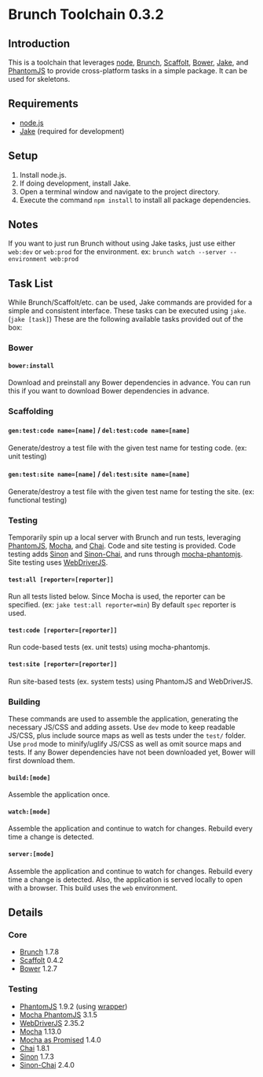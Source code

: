 # Brunch Toolchain 0.3.2


## Introduction

This is a toolchain that leverages [node](http://nodejs.org), [Brunch](http://brunch.io), [Scaffolt](https://github.com/paulmillr/scaffolt), [Bower](http://bower.io/), [Jake](https://github.com/mde/jake), and [PhantomJS](http://phantomjs.org/) to provide cross-platform tasks in a simple package. It can be used for skeletons.


## Requirements
* [node.js](http://nodejs.org)
* [Jake](https://github.com/mde/jake#installing-with-npm) (required for development)


## Setup

1. Install node.js.
2. If doing development, install Jake.
4. Open a terminal window and navigate to the project directory.
5. Execute the command `npm install` to install all package dependencies.


## Notes
If you want to just run Brunch without using Jake tasks, just use either `web:dev` or `web:prod` for the environment. ex: `brunch watch --server --environment web:prod`


## Task List
While Brunch/Scaffolt/etc. can be used, Jake commands are provided for a simple and consistent interface. These tasks can be executed using `jake`. (`jake [task]`) These are the following available tasks provided out of the box:

### Bower

#### `bower:install`
Download and preinstall any Bower dependencies in advance. You can run this if you want to download Bower dependencies in advance.

### Scaffolding

#### `gen:test:code name=[name]` / `del:test:code name=[name]`
Generate/destroy a test file with the given test name for testing code. (ex: unit testing)

#### `gen:test:site name=[name]` / `del:test:site name=[name]`
Generate/destroy a test file with the given test name for testing the site. (ex: functional testing)


### Testing
Temporarily spin up a local server with Brunch and run tests, leveraging [PhantomJS](http://phantomjs.org/), [Mocha](http://visionmedia.github.io/mocha/), and [Chai](http://chaijs.com/). Code and site testing is provided. Code testing adds [Sinon](http://sinonjs.org/) and [Sinon-Chai](https://github.com/domenic/sinon-chai), and runs through [mocha-phantomjs](http://metaskills.net/mocha-phantomjs/). Site testing uses [WebDriverJS](https://github.com/camme/webdriverjs).

#### `test:all [reporter=[reporter]]`
Run all tests listed below. Since Mocha is used, the reporter can be specified. (ex: `jake test:all reporter=min`) By default `spec` reporter is used.

#### `test:code [reporter=[reporter]]`
Run code-based tests (ex. unit tests) using mocha-phantomjs.

#### `test:site [reporter=[reporter]]`
Run site-based tests (ex. system tests) using PhantomJS and WebDriverJS.


### Building
These commands are used to assemble the application, generating the necessary JS/CSS and adding assets. Use `dev` mode to keep readable JS/CSS, plus include source maps as well as tests under the `test/` folder. Use `prod` mode to minify/uglify JS/CSS as well as omit source maps and tests. If any Bower dependencies have not been downloaded yet, Bower will first download them.

#### `build:[mode]`
Assemble the application once.

#### `watch:[mode]`
Assemble the application and continue to watch for changes. Rebuild every time a change is detected.

#### `server:[mode]`
Assemble the application and continue to watch for changes. Rebuild every time a change is detected. Also, the application is served locally to open with a browser. This build uses the `web` environment.


## Details

### Core
* [Brunch](http://brunch.io) 1.7.8
* [Scaffolt](https://github.com/paulmillr/scaffolt) 0.4.2
* [Bower](http://bower.io/) 1.2.7

### Testing
* [PhantomJS](http://phantomjs.org/) 1.9.2 (using [wrapper](https://github.com/Obvious/phantomjs))
* [Mocha PhantomJS](http://metaskills.net/mocha-phantomjs/) 3.1.5
* [WebDriverJS](https://code.google.com/p/selenium/wiki/WebDriverJs) 2.35.2
* [Mocha](http://visionmedia.github.com/mocha/) 1.13.0
* [Mocha as Promised](https://github.com/domenic/mocha-as-promised) 1.4.0
* [Chai](http://chaijs.com/) 1.8.1
* [Sinon](http://sinonjs.org/) 1.7.3
* [Sinon-Chai](https://github.com/domenic/sinon-chai) 2.4.0